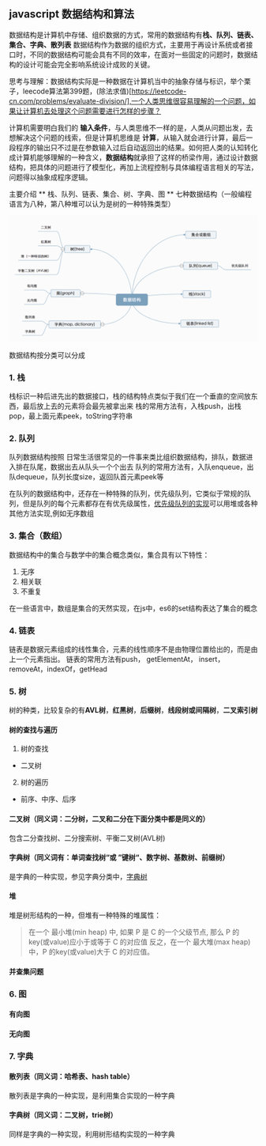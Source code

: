 ## javascript 数据结构和算法
数据结构是计算机中存储、组织数据的方式，常用的数据结构有**栈、队列、链表、集合、字典、散列表**
数据结构作为数据的组织方式，主要用于再设计系统或者接口时，不同的数据结构可能会具有不同的效率，在面对一些固定的问题时，数据结构的设计可能会完全影响系统设计成败的关键。

思考与理解：数据结构实际是一种数据在计算机当中的抽象存储与标识，举个栗子，leecode算法第399题，(除法求值)[https://leetcode-cn.com/problems/evaluate-division/],一个人类思维很容易理解的一个问题，如果让计算机去处理这个问题需要进行怎样的步骤？

计算机需要明白我们的 **输入条件**，与人类思维不一样的是，人类从问题出发，去想解决这个问题的线索，但是计算机思维是 **计算**，从输入就会进行计算，最后一段程序的输出只不过是在参数输入过后自动返回出的结果。如何把人类的认知转化成计算机能够理解的一种含义，**数据结构**就承担了这样的桥梁作用，通过设计数据结构，把具体的问题进行了模型化，再加上流程控制与具体编程语言相关的写法，问题得以抽象成程序逻辑。

主要介绍 ** 栈、队列、链表、集合、树、字典、图 ** 七种数据结构（一般编程语言为八种，第八种堆可以认为是树的一种特殊类型）

<div align="center">
    <img src="https://raw.githubusercontent.com/feaswcy/fe-playground/master/doc-assets/img/data-structure.png"">
</div>

数据结构按分类可以分成

### 1. 栈
栈标识一种后进先出的数据接口，栈的结构特点类似于我们在一个垂直的空间放东西，最后放上去的元素将会最先被拿出来
栈的常用方法有，入栈push，出栈pop，最上面元素peek，toString字符串

### 2. 队列
队列数据结构按照 日常生活很常见的一件事来类比组织数据结构，排队，数据进入排在队尾，数据出去从队头一个个出去
队列的常用方法有，入队enqueue，出队dequeue，队列长度size，返回队首元素peek等

在队列的数据结构中，还存在一种特殊的队列，优先级队列，它类似于常规的队列，但是队列的每个元素都存在有优先级属性，[优先级队列的实现]()可以用堆或各种其他方法实现,例如无序数组

### 3. 集合（数组）
数据结构中的集合与数学中的集合概念类似，集合具有以下特性：
1. 无序
2. 相关联
3. 不重复

在一些语言中，数组是集合的天然实现，在js中，es6的set结构表达了集合的概念

### 4. 链表
链表是数据元素组成的线性集合，元素的线性顺序不是由物理位置给出的，而是由上一个元素指出。
链表的常用方法有push， getElementAt， insert，removeAt，indexOf，getHead

### 5. 树
树的种类，比较复杂的有**AVL树**，**红黑树**，**后缀树**，**线段树或间隔树**，**二叉索引树**
#### 树的查找与遍历

1. 树的查找
+ 二叉树

2. 树的遍历
+ 前序、中序、后序

#### 二叉树（同义词：二分树，二叉和二分在下面分类中都是同义的）
包含二分查找树、二分搜索树、平衡二叉树(AVL树)

#### 字典树（同义词有：单词查找树“或 ”键树“、数字树、基数树、前缀树）
是字典的一种实现，参见字典分类中，[字典树]()

#### 堆
堆是树形结构的一种，但堆有一种特殊的堆属性：
> 在一个 最小堆(min heap) 中, 如果 P 是 C 的一个父级节点, 那么 P 的key(或value)应小于或等于 C 的对应值
> 反之，在一个 最大堆(max heap) 中，P 的key(或value)大于 C 的对应值。

#### 并查集问题


### 6. 图

#### 有向图


#### 无向图


### 7. 字典

#### 散列表（同义词：哈希表、hash table）
散列表是字典的一种实现，是利用集合实现的一种字典

#### 字典树（同义词：二叉树，trie树）
同样是字典的一种实现，利用树形结构实现的一种字典


